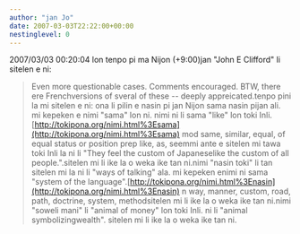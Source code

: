 ```yaml
---
author: "jan Jo"
date: 2007-03-03T22:22:00+00:00
nestinglevel: 0
---
```

2007/03/03 00:20:04 lon tenpo pi ma Nijon (+9:00)jan "John E Clifford" li sitelen e ni:
>Even more questionable cases. Comments encouraged. BTW, there ere Frenchversions of sveral of
>these --
 deeply appreicated.tenpo pini la mi sitelen e ni: ona li pilin e nasin pi jan Nijon sama nasin pijan ali. mi kepeken e nimi "sama" lon ni. nimi ni li sama "like" lon toki Inli.[http://tokipona.org/nimi.html%3Esama](http://tokipona.org/nimi.html%3Esama) mod same, similar, equal, of equal status or position
> prep like, as, seemmi ante e sitelen mi tawa toki Inli la ni li "They feel the custom of Japaneselike the custom of all people.".sitelen mi li ike la o weka ike tan ni.nimi "nasin toki" li tan sitelen mi la ni li "ways of talking" ala. mi kepeken enimi ni sama "system of the language".[http://tokipona.org/nimi.html%3Enasin](http://tokipona.org/nimi.html%3Enasin) n way, manner, custom, road, path, doctrine, system, methodsitelen mi li ike la o weka ike tan ni.nimi "soweli mani" li "animal of money" lon toki Inli. ni li "animal symbolizingwealth". sitelen mi li ike la o weka ike tan ni.